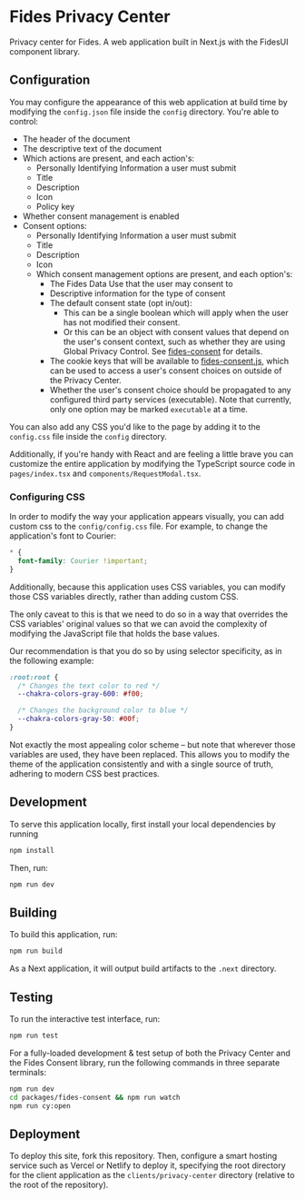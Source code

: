 # Fides Privacy Center

Privacy center for Fides. A web application built in Next.js with the FidesUI component library.

## Configuration

You may configure the appearance of this web application at build time by modifying the `config.json` file inside the `config` directory. You're able to control:

- The header of the document
- The descriptive text of the document
- Which actions are present, and each action's:
  - Personally Identifying Information a user must submit
  - Title
  - Description
  - Icon
  - Policy key
- Whether consent management is enabled
- Consent options:
  - Personally Identifying Information a user must submit
  - Title
  - Description
  - Icon
  - Which consent management options are present, and each option's:
    - The Fides Data Use that the user may consent to
    - Descriptive information for the type of consent
    - The default consent state (opt in/out):
      - This can be a single boolean which will apply when the user has not modified their consent.
      - Or this can be an object with consent values that depend on the user's consent context, such as whether they are using Global Privacy Control. See [fides-consent](./packages/fides-consent/README.md#consent-context) for details.
    - The cookie keys that will be available to
      [fides-consent.js](./packages/fides-consent/README.md), which can be used to access a user's consent choices on outside of the Privacy Center.
    - Whether the user's consent choice should be propagated to any configured third party services (executable). Note that currently, only one option may be marked `executable` at a time.

You can also add any CSS you'd like to the page by adding it to the `config.css` file inside the `config` directory.

Additionally, if you're handy with React and are feeling a little brave you can customize the entire application by modifying the TypeScript source code in `pages/index.tsx` and `components/RequestModal.tsx`.

### Configuring CSS

In order to modify the way your application appears visually, you can add custom css to the `config/config.css` file. For example, to change the application's font to Courier:

```css
* {
  font-family: Courier !important;
}
```

Additionally, because this application uses CSS variables, you can modify those CSS variables directly, rather than adding custom CSS.

The only caveat to this is that we need to do so in a way that overrides the CSS variables' original values so that we can avoid the complexity of modifying the JavaScript file that holds the base values.

Our recommendation is that you do so by using selector specificity, as in the following example:

```css
:root:root {
  /* Changes the text color to red */
  --chakra-colors-gray-600: #f00;

  /* Changes the background color to blue */
  --chakra-colors-gray-50: #00f;
}
```

Not exactly the most appealing color scheme – but note that wherever those variables are used, they have been replaced. This allows you to modify the theme of the application consistently and with a single source of truth, adhering to modern CSS best practices.

## Development

To serve this application locally, first install your local dependencies by running

```bash
npm install
```

Then, run:

```bash
npm run dev
```

## Building

To build this application, run:

```bash
npm run build
```

As a Next application, it will output build artifacts to the `.next` directory.

## Testing

To run the interactive test interface, run:

```bash
npm run test
```

For a fully-loaded development & test setup of both the Privacy Center and the
Fides Consent library, run the following commands in three separate terminals:
```bash
npm run dev
cd packages/fides-consent && npm run watch
npm run cy:open
```

## Deployment

To deploy this site, fork this repository. Then, configure a smart hosting service such as Vercel or Netlify to deploy it, specifying the root directory for the client application as the `clients/privacy-center` directory (relative to the root of the repository).
